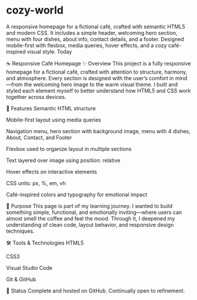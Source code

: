# cozy-world
A responsive homepage for a fictional café, crafted with semantic HTML5 and modern CSS. It includes a simple header, welcoming hero section, menu with four dishes, about info, contact details, and a footer. Designed mobile-first with flexbox, media queries, hover effects, and a cozy café-inspired visual style.
Today

☕ Responsive Café Homepage
✨ Overview
This project is a fully responsive homepage for a fictional café, crafted with attention to structure, harmony, and atmosphere. Every section is designed with the user’s comfort in mind—from the welcoming hero image to the warm visual theme. I built and styled each element myself to better understand how HTML5 and CSS work together across devices.

🧩 Features
Semantic HTML structure

Mobile-first layout using media queries

Navigation menu, hero section with background image, menu with 4 dishes, About, Contact, and Footer

Flexbox used to organize layout in multiple sections

Text layered over image using position: relative

Hover effects on interactive elements

CSS units: px, %, em, vh

Café-inspired colors and typography for emotional impact

🎯 Purpose
This page is part of my learning journey. I wanted to build something simple, functional, and emotionally inviting—where users can almost smell the coffee and feel the mood. Through it, I deepened my understanding of clean code, layout behavior, and responsive design techniques.

🛠️ Tools & Technologies
HTML5

CSS3

Visual Studio Code

Git & GitHub

📁 Status
Complete and hosted on GitHub. Continually open to refinement.
